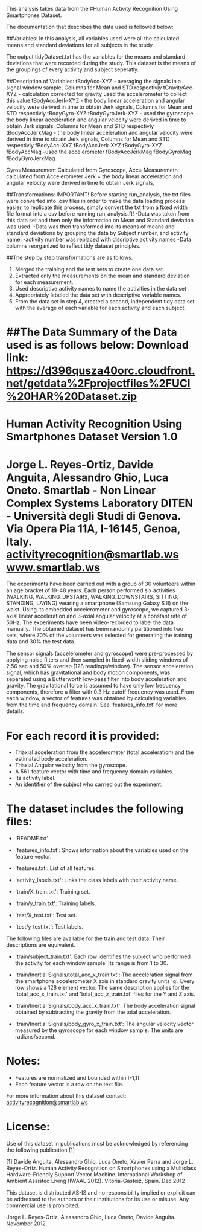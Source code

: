 This analysis takes data from the 
#Human Activity Recognition Using Smartphones Dataset.

The documentation that describes the data used is followed below:

##Variables:
In this analysis, all variables used were all the calculated means and standard deviations for all subjects in the study.

The output tidyDataset.txt has the variables for the means and standard deviations that were recorded during the study. This dataset is the means of the groupings of every activity and subject seperatly.

##Description of Variables:
tBodyAcc-XYZ - averaging the signals in a signal window sample, Columns for  Mean and STD respectivly
tGravityAcc-XYZ - calculation corrected for gravity used the accelerometer to collect this value
tBodyAccJerk-XYZ - the body linear acceleration and angular velocity were derived in time to obtain Jerk signals, Columns for  Mean and STD respectivly
tBodyGyro-XYZ
tBodyGyroJerk-XYZ - used the gyroscope the body linear acceleration and angular velocity were derived in time to obtain Jerk signals, Columns for  Mean and STD respectivly
tBodyAccJerkMag - the body linear acceleration and angular velocity were derived in time to obtain Jerk signals, Columns for  Mean and STD respectivly
fBodyAcc-XYZ
fBodyAccJerk-XYZ
fBodyGyro-XYZ
fBodyAccMag -used the accelerometer
fBodyAccJerkMag
fBodyGyroMag
fBodyGyroJerkMag

Gyro=Measurement Calculated from Gyroscope,
Acc= Measuremetn calculated from Accelerometer
Jerk = the body linear acceleration and angular velocity were derived in time to obtain Jerk signals,

##Transformations:
IMPORTANT!
Before starting run_analysis, the txt files were converted into .csv files in order to make the data loading process easier,
to replicate this process, simply convert the txt from a fixed width file format into a csv before running run_analysis.R!
-Data was taken from this data set and then only the information on Mean and Standard deviation was used.
-Data was then transformed into its means of means and standard deviations by grouping the data by Subject number, and activity name.
-activity number was replaced with discriptive activity names
-Data columns reorganized to reflect tidy dataset principles. 

##The step by step transformations are as follows:
1. Merged the training and the test sets to create one data set.
2. Extracted only the measurements on the mean and standard deviation for each measurement. 
3. Used descriptive activity names to name the activities in the data set
4. Appropriately labeled the data set with descriptive variable names. 
5. From the data set in step 4, created a second, independent tidy data set with the average of each variable for each activity and each subject.

##The Data
Summary of the Data used is as follows below:
Download link:
https://d396qusza40orc.cloudfront.net/getdata%2Fprojectfiles%2FUCI%20HAR%20Dataset.zip
==================================================================
Human Activity Recognition Using Smartphones Dataset
Version 1.0
==================================================================
Jorge L. Reyes-Ortiz, Davide Anguita, Alessandro Ghio, Luca Oneto.
Smartlab - Non Linear Complex Systems Laboratory
DITEN - Università degli Studi di Genova.
Via Opera Pia 11A, I-16145, Genoa, Italy.
activityrecognition@smartlab.ws
www.smartlab.ws
==================================================================

The experiments have been carried out with a group of 30 volunteers within an age bracket of 19-48 years. Each person performed six activities (WALKING, WALKING_UPSTAIRS, WALKING_DOWNSTAIRS, SITTING, STANDING, LAYING) wearing a smartphone (Samsung Galaxy S II) on the waist. Using its embedded accelerometer and gyroscope, we captured 3-axial linear acceleration and 3-axial angular velocity at a constant rate of 50Hz. The experiments have been video-recorded to label the data manually. The obtained dataset has been randomly partitioned into two sets, where 70% of the volunteers was selected for generating the training data and 30% the test data. 

The sensor signals (accelerometer and gyroscope) were pre-processed by applying noise filters and then sampled in fixed-width sliding windows of 2.56 sec and 50% overlap (128 readings/window). The sensor acceleration signal, which has gravitational and body motion components, was separated using a Butterworth low-pass filter into body acceleration and gravity. The gravitational force is assumed to have only low frequency components, therefore a filter with 0.3 Hz cutoff frequency was used. From each window, a vector of features was obtained by calculating variables from the time and frequency domain. See 'features_info.txt' for more details. 

For each record it is provided:
======================================

- Triaxial acceleration from the accelerometer (total acceleration) and the estimated body acceleration.
- Triaxial Angular velocity from the gyroscope. 
- A 561-feature vector with time and frequency domain variables. 
- Its activity label. 
- An identifier of the subject who carried out the experiment.

The dataset includes the following files:
=========================================

- 'README.txt'

- 'features_info.txt': Shows information about the variables used on the feature vector.

- 'features.txt': List of all features.

- 'activity_labels.txt': Links the class labels with their activity name.

- 'train/X_train.txt': Training set.

- 'train/y_train.txt': Training labels.

- 'test/X_test.txt': Test set.

- 'test/y_test.txt': Test labels.

The following files are available for the train and test data. Their descriptions are equivalent. 

- 'train/subject_train.txt': Each row identifies the subject who performed the activity for each window sample. Its range is from 1 to 30. 

- 'train/Inertial Signals/total_acc_x_train.txt': The acceleration signal from the smartphone accelerometer X axis in standard gravity units 'g'. Every row shows a 128 element vector. The same description applies for the 'total_acc_x_train.txt' and 'total_acc_z_train.txt' files for the Y and Z axis. 

- 'train/Inertial Signals/body_acc_x_train.txt': The body acceleration signal obtained by subtracting the gravity from the total acceleration. 

- 'train/Inertial Signals/body_gyro_x_train.txt': The angular velocity vector measured by the gyroscope for each window sample. The units are radians/second. 

Notes: 
======
- Features are normalized and bounded within [-1,1].
- Each feature vector is a row on the text file.

For more information about this dataset contact: activityrecognition@smartlab.ws

License:
========
Use of this dataset in publications must be acknowledged by referencing the following publication [1] 

[1] Davide Anguita, Alessandro Ghio, Luca Oneto, Xavier Parra and Jorge L. Reyes-Ortiz. Human Activity Recognition on Smartphones using a Multiclass Hardware-Friendly Support Vector Machine. International Workshop of Ambient Assisted Living (IWAAL 2012). Vitoria-Gasteiz, Spain. Dec 2012

This dataset is distributed AS-IS and no responsibility implied or explicit can be addressed to the authors or their institutions for its use or misuse. Any commercial use is prohibited.

Jorge L. Reyes-Ortiz, Alessandro Ghio, Luca Oneto, Davide Anguita. November 2012.
